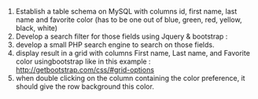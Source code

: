 1. Establish a table schema on MySQL with columns id, first name, last name and favorite color (has to be one out of blue, green, red, yellow, black, white)
2. Develop a search filter for those fields using Jquery & bootstrap :
3. develop a small PHP search engine to search on those fields. 
4. display result  in a grid with columns First name, Last name, and Favorite color usingbootstrap like in this example : http://getbootstrap.com/css/#grid-options
5. when double clicking on the column containing the color preference, it should give the row background this color.
